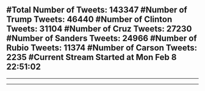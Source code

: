 #Total Number of Tweets: 143347 
#Number of Trump Tweets: 46440
#Number of Clinton Tweets: 31104
#Number of Cruz Tweets: 27230
#Number of Sanders Tweets: 24966
#Number of Rubio Tweets: 11374
#Number of Carson Tweets: 2235
#Current Stream Started at Mon Feb  8 22:51:02
---
---
---
